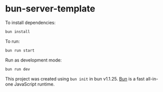 # bun-server-template

To install dependencies:

```bash
bun install
```

To run:

```bash
bun run start
```

Run as development mode:

```bash
bun run dev
```

This project was created using `bun init` in bun v1.1.25. [Bun](https://bun.sh) is a fast all-in-one JavaScript runtime.
